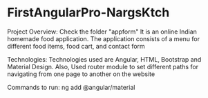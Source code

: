 # FirstAngularPro-NargsKtch

Project Overview:
Check the folder "appform"
It is an online Indian homemade food application. The application consists of a menu for different food items, food cart, and contact form

Technologies:
Technologies used are Angular, HTML, Bootstrap and Material Design. Also, Used router module to set different paths for navigating from one page to another on the website

Commands to run:
ng add @angular/material



